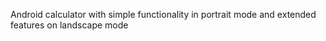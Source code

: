 Android calculator with simple functionality in portrait mode and extended features on landscape mode
